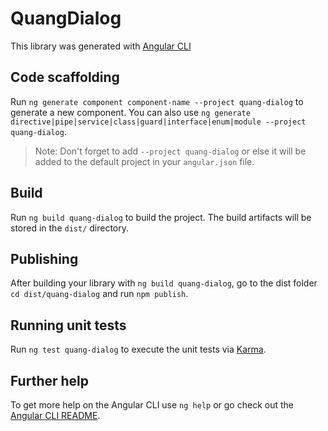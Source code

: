# QuangDialog

This library was generated with [Angular CLI](https://github.com/angular/angular-cli) 

## Code scaffolding

Run `ng generate component component-name --project quang-dialog` to generate a new component. You can also use `ng generate directive|pipe|service|class|guard|interface|enum|module --project quang-dialog`.
> Note: Don't forget to add `--project quang-dialog` or else it will be added to the default project in your `angular.json` file. 

## Build

Run `ng build quang-dialog` to build the project. The build artifacts will be stored in the `dist/` directory.

## Publishing

After building your library with `ng build quang-dialog`, go to the dist folder `cd dist/quang-dialog` and run `npm publish`.

## Running unit tests

Run `ng test quang-dialog` to execute the unit tests via [Karma](https://karma-runner.github.io).

## Further help

To get more help on the Angular CLI use `ng help` or go check out the [Angular CLI README](https://github.com/angular/angular-cli/blob/master/README.md).
